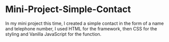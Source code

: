 # Mini-Project-Simple-Contact

In my mini project this time, I created a simple contact in the form of a name and telephone number, I used HTML for the framework, then CSS for the styling and Vanilla JavaScript for the function.
